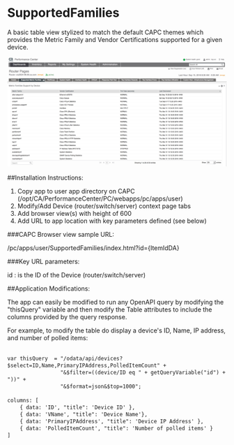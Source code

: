 # SupportedFamilies
A basic table view stylized to match the default CAPC themes which provides the Metric Family and Vendor Certifications supported for a given device.

![](./screenShot.jpg?raw=true "Example Screenshot")

##Installation Instructions:

1. Copy app to user app directory on CAPC (/opt/CA/PerformanceCenter/PC/webapps/pc/apps/user)
2. Modify/Add Device (router/switch/server) context page tabs
3. Add browser view(s) with height of 600
4. Add URL to app location with key parameters defined (see below)

###CAPC Browser view sample URL:

/pc/apps/user/SupportedFamilies/index.html?id={ItemIdDA}

###Key URL parameters:

id : is the ID of the Device (router/switch/server)

##Application Modifications:

The app can easily be modified to run any OpenAPI query by modifying the "thisQuery" variable and then modify the Table attributes to include the columns provided by the query response.

For example, to modify the table do display a device's ID, Name, IP address, and number of polled items:

<pre><code>
var thisQuery  = "/odata/api/devices?$select=ID,Name,PrimaryIPAddress,PolledItemCount" +
				 "&$filter=((device/ID eq " + getQueryVariable("id") + "))" +
				 "&$format=json&$top=1000";

columns: [
    { data: 'ID', "title": 'Device ID' },
    { data: 'VName', "title": 'Device Name'},
    { data: 'PrimaryIPAddress', "title": 'Device IP Address' },
    { data: 'PolledItemCount', "title": 'Number of polled items' }
]
</code></pre>



